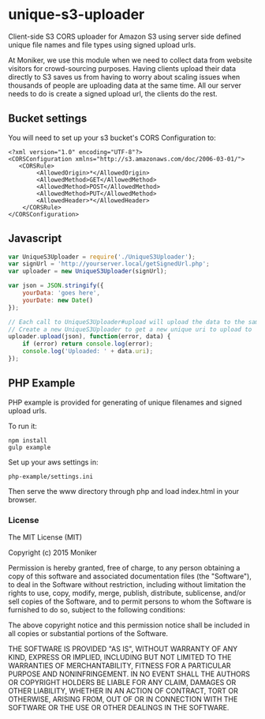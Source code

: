 # unique-s3-uploader
Client-side S3 CORS uploader for Amazon S3 using server side defined unique file names and file types using signed upload urls.

At Moniker, we use this module when we need to collect data from website visitors for crowd-sourcing purposes. Having clients upload their data directly to S3 saves us from having to worry about scaling issues when thousands of people are uploading data at the same time. All our server needs to do is create a signed upload url, the clients do the rest.

## Bucket settings
You will need to set up your s3 bucket's CORS Configuration to:
```
<?xml version="1.0" encoding="UTF-8"?>
<CORSConfiguration xmlns="http://s3.amazonaws.com/doc/2006-03-01/">
   <CORSRule>
        <AllowedOrigin>*</AllowedOrigin>
        <AllowedMethod>GET</AllowedMethod>
        <AllowedMethod>POST</AllowedMethod>
        <AllowedMethod>PUT</AllowedMethod>
        <AllowedHeader>*</AllowedHeader>
    </CORSRule>
</CORSConfiguration>
```

## Javascript
``` javascript
var UniqueS3Uploader = require('./UniqueS3Uploader');
var signUrl = 'http://yourserver.local/getSignedUrl.php';
var uploader = new UniqueS3Uploader(signUrl);

var json = JSON.stringify({
	yourData: 'goes here',
	yourDate: new Date()
});

// Each call to UniqueS3Uploader#upload will upload the data to the same unique file.
// Create a new UniqueS3Uploader to get a new unique uri to upload to
uploader.upload(json), function(error, data) {
	if (error) return console.log(error);
	console.log('Uploaded: ' + data.uri);
});
```

## PHP Example
PHP example is provided for generating of unique filenames and signed upload urls.

To run it:
```
npm install
gulp example
```

Set up your aws settings in:
```
php-example/settings.ini
```

Then serve the www directory through php and load index.html in your browser.

### License

The MIT License (MIT)

Copyright (c) 2015 Moniker

Permission is hereby granted, free of charge, to any person obtaining a copy
of this software and associated documentation files (the "Software"), to deal
in the Software without restriction, including without limitation the rights
to use, copy, modify, merge, publish, distribute, sublicense, and/or sell
copies of the Software, and to permit persons to whom the Software is
furnished to do so, subject to the following conditions:

The above copyright notice and this permission notice shall be included in all
copies or substantial portions of the Software.

THE SOFTWARE IS PROVIDED "AS IS", WITHOUT WARRANTY OF ANY KIND, EXPRESS OR
IMPLIED, INCLUDING BUT NOT LIMITED TO THE WARRANTIES OF MERCHANTABILITY,
FITNESS FOR A PARTICULAR PURPOSE AND NONINFRINGEMENT. IN NO EVENT SHALL THE
AUTHORS OR COPYRIGHT HOLDERS BE LIABLE FOR ANY CLAIM, DAMAGES OR OTHER
LIABILITY, WHETHER IN AN ACTION OF CONTRACT, TORT OR OTHERWISE, ARISING FROM,
OUT OF OR IN CONNECTION WITH THE SOFTWARE OR THE USE OR OTHER DEALINGS IN THE
SOFTWARE.

